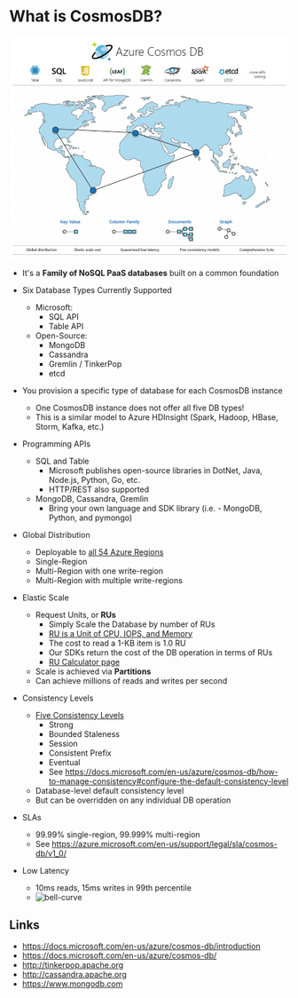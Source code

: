 # What is CosmosDB?

![azure-cosmos-db](../img/azure-cosmosdb-2019.png)

- It's a **Family of NoSQL PaaS databases** built on a common foundation 

- Six Database Types Currently Supported
  - Microsoft:
    - SQL API
    - Table API
  - Open-Source:
    - MongoDB
    - Cassandra
    - Gremlin / TinkerPop
    - etcd

- You provision a specific type of database for each CosmosDB instance
  - One CosmosDB instance does not offer all five DB types!
  - This is a similar model to Azure HDInsight (Spark, Hadoop, HBase, Storm, Kafka, etc.)

- Programming APIs
  - SQL and Table
    - Microsoft publishes open-source libraries in DotNet, Java, Node.js, Python, Go, etc.
    - HTTP/REST also supported
  - MongoDB, Cassandra, Gremlin
    - Bring your own language and SDK library (i.e. - MongoDB, Python, and pymongo)

- Global Distribution
  - Deployable to [all 54 Azure Regions](https://docs.microsoft.com/en-us/azure/cosmos-db/regional-presence)
  - Single-Region
  - Multi-Region with one write-region
  - Multi-Region with multiple write-regions

- Elastic Scale
  - Request Units, or **RUs**
    - Simply Scale the Database by number of RUs 
    - [RU is a Unit of CPU, IOPS, and Memory](https://docs.microsoft.com/en-us/azure/cosmos-db/request-units)
    - The cost to read a 1-KB item is 1.0 RU
    - Our SDKs return the cost of the DB operation in terms of RUs
    - [RU Calculator page](https://www.documentdb.com/capacityplanner)
  - Scale is achieved via **Partitions**
  - Can achieve millions of reads and writes per second

- Consistency Levels
  - [Five Consistency Levels](https://docs.microsoft.com/en-us/azure/cosmos-db/consistency-levels)
    - Strong 
    - Bounded Staleness
    - Session
    - Consistent Prefix
    - Eventual
    - See https://docs.microsoft.com/en-us/azure/cosmos-db/how-to-manage-consistency#configure-the-default-consistency-level
  - Database-level default consistency level
  - But can be overridden on any individual DB operation

- SLAs
  - 99.99% single-region, 99.999% multi-region
  - See https://azure.microsoft.com/en-us/support/legal/sla/cosmos-db/v1_0/

- Low Latency
  - 10ms reads, 15ms writes in 99th percentile
  - ![bell-curve](img/bell-curve.jpg)

## Links

- https://docs.microsoft.com/en-us/azure/cosmos-db/introduction
- https://docs.microsoft.com/en-us/azure/cosmos-db/
- http://tinkerpop.apache.org
- http://cassandra.apache.org
- https://www.mongodb.com
